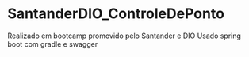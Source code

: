 # SantanderDIO_ControleDePonto
Realizado em bootcamp promovido pelo Santander e DIO
Usado spring boot com gradle e swagger

